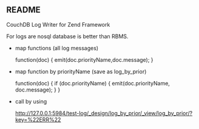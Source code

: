 README
------

CouchDB Log Writer for Zend Framework

For logs are nosql database is better than RBMS.

- map functions (all log messages)

    function(doc) {
      emit(doc.priorityName,doc.message);
    }

- map function by priorityName (save as log_by_prior)

    function(doc) {
      if (doc.priorityName) {
         emit(doc.priorityName, doc.message);
      }
    }
    
-  call by using

    http://127.0.0.1:5984/test-log/_design/log_by_prior/_view/log_by_prior/?key=%22ERR%22